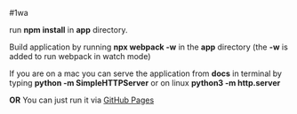 #1wa

run **npm install** in **app** directory.

Build application by running **npx webpack -w** in the **app** directory (the **-w** is added to run webpack in watch mode)

If you are on a mac you can serve the application from **docs** in terminal by typing **python -m SimpleHTTPServer** or on linux **python3 -m http.server**

**OR** You can just run it via [GitHub Pages](https://authsci.github.io/surti/)
